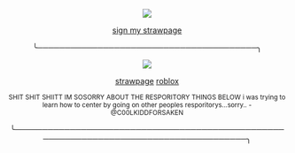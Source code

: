<p align="center"> <img src="https://komarev.com/ghpvc/?username=tenmou&color=yellow&label=🐇"> </p>

<p align="center"> <ins> sign my strawpage </ins> </p>

<p align="center"> ╰────────────────────────────────────────╮ </p>

<p align="center"> <img src="wip"> </p>

<p align="center"> <a href="https://tdsnation.straw.page">strawpage</a>  <a href="https://www.roblox.com/users/1220838379/profile">roblox</a> </p>

<p align="center"> <sub> SHIT SHIT SHIITT IM SOSORRY ABOUT THE RESPORITORY THINGS BELOW i was trying to learn how to center by going on other peoples resporitorys...sorry.. -@C00LKIDDFORSAKEN </sub> </p>
<p align="center"> ╰──────────────────────────────────────────────────────────────────────────────────────╮ </p>
